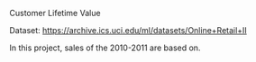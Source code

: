 Customer Lifetime Value


Dataset: https://archive.ics.uci.edu/ml/datasets/Online+Retail+II

In this project, sales of the 2010-2011 are based on.

